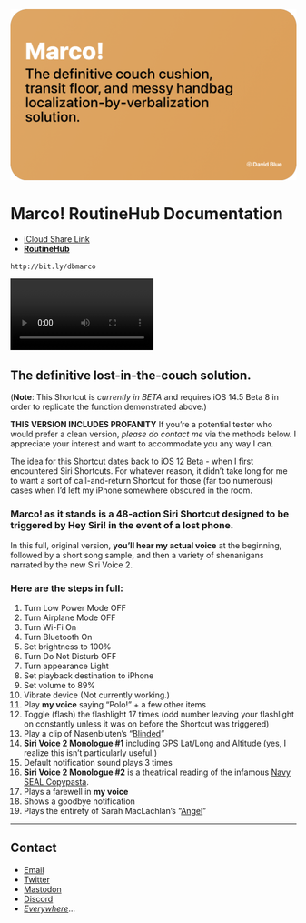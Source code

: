 ![Marco Banner](/MarcoBanner.PNG)

# Marco! RoutineHub Documentation

* [iCloud Share Link](https://www.icloud.com/shortcuts/dada8a6c8906498d81885032fdacfc27)
* [**RoutineHub**](https://routinehub.co/shortcut/8987/)
```
http://bit.ly/dbmarco
```



<video src="C:\Users\david\marco\MarcoBetaDemo.mp4" width=50%;></video>

## The definitive lost-in-the-couch solution.
(**Note**: This Shortcut is _currently in BETA_ and requires iOS 14.5 Beta 8 in order to replicate the function demonstrated above.)

**THIS VERSION INCLUDES PROFANITY**
If you’re a potential tester who would prefer a clean version, _please do contact me_ via the methods below. I appreciate your interest and want to accommodate you any way I can.

The idea for this Shortcut dates back to iOS 12 Beta - when I first encountered Siri Shortcuts. For whatever reason, it didn’t take long for me to want a sort of call-and-return Shortcut for those (far too numerous) cases when I’d left my iPhone somewhere obscured in the room.

### Marco! as it stands is a 48-action Siri Shortcut designed to be triggered by Hey Siri! in the event of a lost phone. 

In this full, original version, **you’ll hear my actual voice** at the beginning, followed by a short song sample, and then a variety of shenanigans narrated by the new Siri Voice 2.

### Here are the steps in full:
1. Turn Low Power Mode OFF
2. Turn Airplane Mode OFF
3. Turn Wi-Fi On
4. Turn Bluetooth On
5. Set brightness to 100%
6. Turn Do Not Disturb OFF
7. Turn appearance Light
8. Set playback destination to iPhone
9. Set volume to 89%
10. Vibrate device (Not currently working.)
11. Play **my voice** saying “Polo!” + a few other items
12. Toggle (flash) the flashlight 17 times (odd number leaving your flashlight on constantly unless it was on before the Shortcut was triggered)
13. Play a clip of Nasenbluten’s “[Blinded](https://bloodyfistrecords.bandcamp.com/track/blinded)”
14. **Siri Voice 2 Monologue #1** including GPS Lat/Long and Altitude (yes, I realize this isn’t particularly useful.)
15. Default notification sound plays 3 times
16. **Siri Voice 2 Monologue #2** is a theatrical reading of the infamous [Navy SEAL Copypasta](https://knowyourmeme.com/memes/navy-seal-copypasta).
17. Plays a farewell in **my voice** 
18. Shows a goodbye notification
19. Plays the entirety of Sarah MacLachlan’s “[Angel](https://song.link/us/i/290584107)”

***
## Contact

* [Email](mailto:davidblue@extratone.com) 
* [Twitter](https://twitter.com/NeoYokel)
* [Mastodon](https://mastodon.social/@DavidBlue)
* [Discord](https://discord.gg/0b9KQUKP858b0iZF)
* [*Everywhere*](https://www.notion.so/rotund/9fdc8e9610b34b8f991ebc148b760055?v=c170b58650c04fbdb7adc551a73d16a7)...
